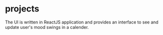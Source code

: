# projects

The UI is written in ReactJS application and provides an interface to see and update user's mood swings in a calender.
